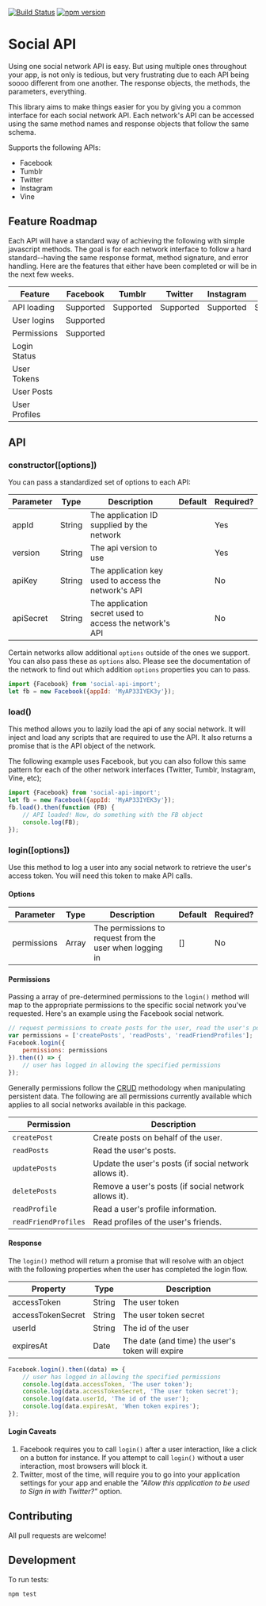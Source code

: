 [![Build Status](https://travis-ci.org/mkay581/social-api-import.svg?branch=master)](https://travis-ci.org/mkay581/social-api-import)
[![npm version](https://badge.fury.io/js/social-api-import.svg)](https://badge.fury.io/js/social-api-import)

# Social API

Using one social network API is easy. But using multiple ones throughout your app, is not only is tedious, but very frustrating
due to each API being soooo different from one another. The response objects, the methods, the parameters, everything.

This library aims to make things easier for you by giving you a common interface for each social network API. Each
network's API can be accessed using the same method names and response objects that follow the same schema.

Supports the following APIs:

* Facebook
* Tumblr
* Twitter
* Instagram
* Vine


## Feature Roadmap

Each API will have a standard way of achieving the following with simple javascript methods. The goal is for each network
interface to follow a hard standard--having the same response format, method signature, and error handling.
Here are the features that either have been completed or will be in the next few weeks.

| Feature | Facebook | Tumblr | Twitter | Instagram | Vine |
| --- | --- | --- | --- | --- | --- |
| API loading | Supported  | Supported | Supported | Supported | Supported |
| User logins | Supported  |  |  |  |  |  |
| Permissions | Supported  |  |  |  |  |  |
| Login Status |   |  |  |  |  |  |
| User Tokens |   |  |  |  |  |  |
| User Posts |   |  |  |  |  |  |
| User Profiles |   |  |  |  |  |  |

## API

### constructor([options])

You can pass a standardized set of options to each API:

| Parameter | Type | Description | Default | Required?
|--------|--------|--------|--------|--------|
| appId | String | The application ID supplied by the network |  | Yes |
| version | String | The api version to use |   | Yes |
| apiKey | String | The application key used to access the network's API |  | No |
| apiSecret | String | The application secret used to access the network's API |  | No |

Certain networks allow additional `options` outside of the ones we support. You can also pass these as `options` also. 
Please see the documentation of the network to find out which addition `options` properties you can to pass.

```javascript
import {Facebook} from 'social-api-import';
let fb = new Facebook({appId: 'MyAP33IYEK3y'});
```

### load()

This method allows you to lazily load the api of any social network. It will inject and load any scripts that are required
to use the API. It also returns a promise that is the API object of the network.

The following example uses Facebook, but you can also follow this same pattern for each of the other
network interfaces (Twitter, Tumblr, Instagram, Vine, etc);

```javascript
import {Facebook} from 'social-api-import';
let fb = new Facebook({appId: 'MyAP33IYEK3y'});
fb.load().then(function (FB) {
    // API loaded! Now, do something with the FB object
    console.log(FB);
});
```

### login([options])

Use this method to log a user into any social network to retrieve the user's access token.
You will need this token to make API calls.

#### Options

| Parameter | Type | Description | Default | Required?
|--------|--------|--------|--------|--------|
| permissions | Array | The permissions to request from the user when logging in | [] | No |


#### Permissions

Passing a array of pre-determined permissions to the `login()` method will map to the appropriate permissions
to the specific social network you've requested. Here's an example using the Facebook social network.

```javascript
// request permissions to create posts for the user, read the user's posts, and read their connection's profiles.
var permissions = ['createPosts', 'readPosts', 'readFriendProfiles'];
Facebook.login({
    permissions: permissions
}).then(() => {
    // user has logged in allowing the specified permissions
});
```

Generally permissions follow the [CRUD](https://en.wikipedia.org/wiki/Create,_read,_update_and_delete) methodology
when manipulating persistent data. The following are all permissions currently available which applies to all social networks available in this package.

| Permission | Description |
|--------|--------|
| `createPost` | Create posts on behalf of the user. |
| `readPosts` | Read the user's posts. |
| `updatePosts` | Update the user's posts (if social network allows it). |
| `deletePosts` | Remove a user's posts (if social network allows it). |
| `readProfile` | Read a user's profile information. |
| `readFriendProfiles` | Read profiles of the user's friends. |

#### Response

The `login()` method will return a promise that will resolve with an object with the following properties 
when the user has completed the login flow.

| Property | Type | Description
|--------|--------|--------|
| accessToken | String | The user token |
| accessTokenSecret | String | The user token secret |
| userId | String | The id of the user |
| expiresAt | Date | The date (and time) the user's token will expire |

```javascript
Facebook.login().then((data) => {
    // user has logged in allowing the specified permissions
    console.log(data.accessToken, 'The user token');
    console.log(data.accessTokenSecret, 'The user token secret');
    console.log(data.userId, 'The id of the user');
    console.log(data.expiresAt, 'When token expires');
});
```

#### Login Caveats

1. Facebook requires you to call `login()` after a user interaction, like a click on a button for instance. If you
attempt to call `login()` without a user interaction, most browsers will block it.
1. Twitter, most of the time, will require you to go into your application settings for your app and
enable the *"Allow this application to be used to Sign in with Twitter?"* option.


## Contributing

All pull requests are welcome!

## Development

To run tests:

```
npm test
```
